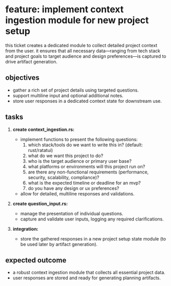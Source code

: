 # feature: implement context ingestion module for new project setup

this ticket creates a dedicated module to collect detailed project context from the user. it ensures that all necessary data—ranging from tech stack and project goals to target audience and design preferences—is captured to drive artifact generation.

## objectives
- gather a rich set of project details using targeted questions.
- support multiline input and optional additional notes.
- store user responses in a dedicated context state for downstream use.

## tasks
1. **create context_ingestion.rs:**
   - implement functions to present the following questions:
     1. which stack/tools do we want to write this in? (default: rust/ratatui)
     2. what do we want this project to do?
     3. who is the target audience or primary user base?
     4. what platforms or environments will this project run on?
     5. are there any non-functional requirements (performance, security, scalability, compliance)?
     6. what is the expected timeline or deadline for an mvp?
     7. do you have any design or ux preferences?
   - allow for detailed, multiline responses and validations.

2. **create question_input.rs:**
   - manage the presentation of individual questions.
   - capture and validate user inputs, logging any required clarifications.

3. **integration:**
   - store the gathered responses in a new project setup state module (to be used later by artifact generation).

## expected outcome
- a robust context ingestion module that collects all essential project data.
- user responses are stored and ready for generating planning artifacts.
